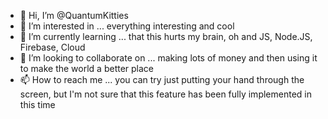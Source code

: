 - 👋 Hi, I’m @QuantumKitties
- 👀 I’m interested in ...  everything interesting and cool
- 🌱 I’m currently learning ...  that this hurts my brain, oh and JS, Node.JS, Firebase, Cloud
- 💞️ I’m looking to collaborate on ...  making lots of money and then using it to make the world a better place
- 📫 How to reach me ...  you can try just putting your hand through the screen, but I'm not sure that this feature has been fully implemented in this time

<!---
QuantumKitties/QuantumKitties is a ✨ special ✨ repository because its `README.md` (this file) appears on your GitHub profile.
You can click the Preview link to take a look at your changes.
--->
